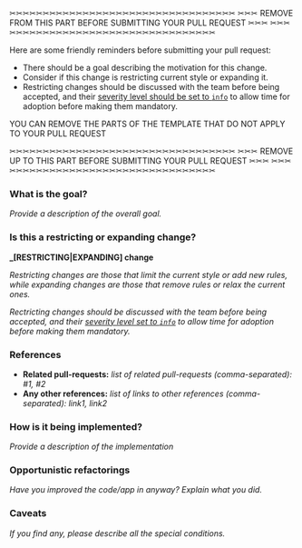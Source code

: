 ✂✂✂✂✂✂✂✂✂✂✂✂✂✂✂✂✂✂✂✂✂✂✂✂✂✂✂✂✂✂✂✂✂✂
✂✂✂  REMOVE FROM THIS PART BEFORE SUBMITTING YOUR PULL REQUEST ✂✂✂
✂✂✂✂✂✂✂✂✂✂✂✂✂✂✂✂✂✂✂✂✂✂✂✂✂✂✂✂✂✂✂✂✂✂

Here are some friendly reminders before submitting your pull request:

- There should be a goal describing the motivation for this change.
- Consider if this change is restricting current style or expanding it.
- Restricting changes should be discussed with the team before being accepted, and their [severity level should be set to `info`](https://www.rubydoc.info/gems/rubocop/RuboCop/Cop/Severity) to allow time for adoption before making them mandatory.

YOU CAN REMOVE THE PARTS OF THE TEMPLATE THAT DO NOT APPLY TO YOUR PULL REQUEST

✂✂✂✂✂✂✂✂✂✂✂✂✂✂✂✂✂✂✂✂✂✂✂✂✂✂✂✂✂✂✂✂✂✂
✂✂✂  REMOVE UP TO THIS PART BEFORE SUBMITTING YOUR PULL REQUEST ✂✂✂
✂✂✂✂✂✂✂✂✂✂✂✂✂✂✂✂✂✂✂✂✂✂✂✂✂✂✂✂✂✂✂✂✂✂

### What is the goal?

_Provide a description of the overall goal._

### Is this a restricting or expanding change?

**_[RESTRICTING|EXPANDING] change**

_Restricting changes are those that limit the current style or add new rules, while expanding changes are those that remove rules or relax the current ones._

_Rectricting changes should be discussed with the team before being accepted, and their [severity level set to `info`](https://www.rubydoc.info/gems/rubocop/RuboCop/Cop/Severity) to allow time for adoption before making them mandatory._

### References
* **Related pull-requests:** _list of related pull-requests (comma-separated): #1, #2_
* **Any other references:** _list of links to other references (comma-separated): link1, link2_

### How is it being implemented?

_Provide a description of the implementation_

### Opportunistic refactorings

_Have you improved the code/app in anyway? Explain what you did._

### Caveats

_If you find any, please describe all the special conditions._
